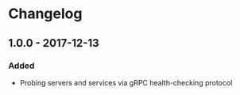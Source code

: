 # Changelog

## 1.0.0 - 2017-12-13

### Added

- Probing servers and services via gRPC health-checking protocol

